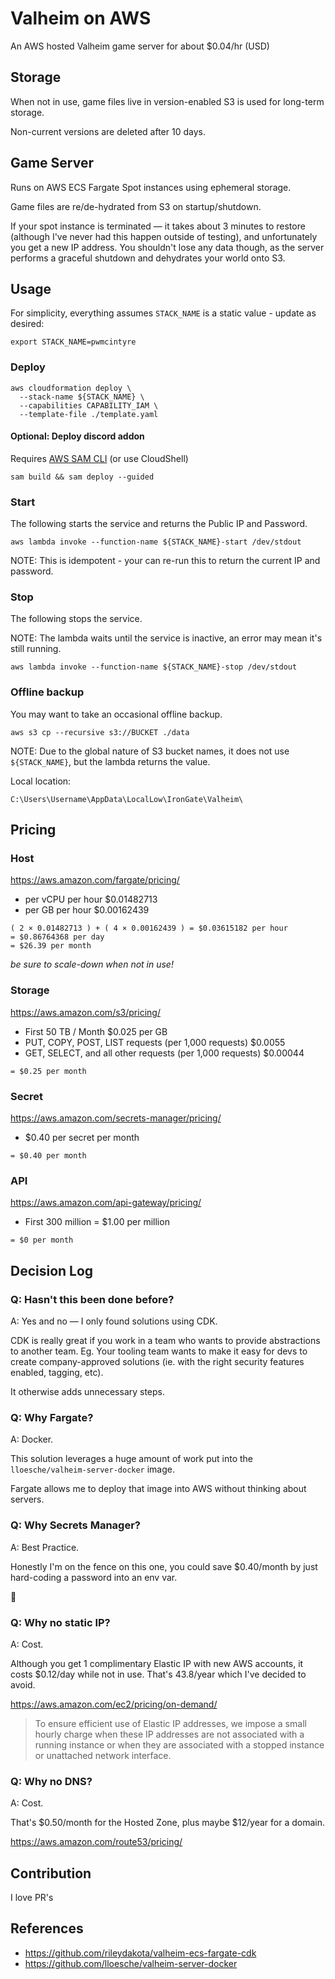 # Valheim on AWS

An AWS hosted Valheim game server for about $0.04/hr (USD)

## Storage

When not in use, game files live in version-enabled S3 is used for long-term storage.

Non-current versions are deleted after 10 days.

## Game Server

Runs on AWS ECS Fargate Spot instances using ephemeral storage.

Game files are re/de-hydrated from S3 on startup/shutdown.

If your spot instance is terminated — it takes about 3 minutes to restore (although I've never had this happen outside of testing), and unfortunately you get a new IP address. You shouldn't lose any data though, as the server performs a graceful shutdown and dehydrates your world onto S3.

## Usage

For simplicity, everything assumes `STACK_NAME` is a static value - update as desired:

```shell
export STACK_NAME=pwmcintyre
```

### Deploy

```shell
aws cloudformation deploy \
  --stack-name ${STACK_NAME} \
  --capabilities CAPABILITY_IAM \
  --template-file ./template.yaml
```

#### Optional: Deploy discord addon

Requires [AWS SAM CLI](https://docs.aws.amazon.com/serverless-application-model/latest/developerguide/serverless-sam-cli-install.html) (or use CloudShell)

```shell
sam build && sam deploy --guided
```

### Start

The following starts the service and returns the Public IP and Password.

```shell
aws lambda invoke --function-name ${STACK_NAME}-start /dev/stdout
```

NOTE: This is idempotent - your can re-run this to return the current IP and password.

### Stop

The following stops the service.

NOTE: The lambda waits until the service is inactive, an error may mean it's still running.

```shell
aws lambda invoke --function-name ${STACK_NAME}-stop /dev/stdout
```

### Offline backup

You may want to take an occasional offline backup.

```shell
aws s3 cp --recursive s3://BUCKET ./data
```

NOTE: Due to the global nature of S3 bucket names, it does not use `${STACK_NAME}`, but the lambda returns the value.

Local location:

```
C:\Users\Username\AppData\LocalLow\IronGate\Valheim\
```

## Pricing

### Host

https://aws.amazon.com/fargate/pricing/

- per vCPU per hour	$0.01482713
- per GB per hour	$0.00162439

```
( 2 × 0.01482713 ) + ( 4 × 0.00162439 ) = $0.03615182 per hour
= $0.86764368 per day
= $26.39 per month
```

*be sure to scale-down when not in use!*

### Storage

https://aws.amazon.com/s3/pricing/

- First 50 TB / Month	$0.025 per GB
- PUT, COPY, POST, LIST requests (per 1,000 requests)	$0.0055
- GET, SELECT, and all other requests (per 1,000 requests)	$0.00044

```
= $0.25 per month
```

### Secret

https://aws.amazon.com/secrets-manager/pricing/

- $0.40 per secret per month

```
= $0.40 per month
```

### API

https://aws.amazon.com/api-gateway/pricing/

- First 300 million	= $1.00 per million

```
= $0 per month
```

## Decision Log

### Q: Hasn't this been done before?

A: Yes and no — I only found solutions using CDK.

CDK is really great if you work in a team who wants to provide abstractions to another team. Eg. Your tooling team wants to make it easy for devs to create company-approved solutions (ie. with the right security features enabled, tagging, etc).

It otherwise adds unnecessary steps.

### Q: Why Fargate?

A: Docker.

This solution leverages a huge amount of work put into the `lloesche/valheim-server-docker` image.

Fargate allows me to deploy that image into AWS without thinking about servers.

### Q: Why Secrets Manager?

A: Best Practice.

Honestly I'm on the fence on this one, you could save $0.40/month by just hard-coding a password into an env var.

🤷

### Q: Why no static IP?

A: Cost.

Although you get 1 complimentary Elastic IP with new AWS accounts, it costs $0.12/day while not in use. That's 43.8/year which I've decided to avoid.

https://aws.amazon.com/ec2/pricing/on-demand/

> To ensure efficient use of Elastic IP addresses, we impose a small hourly charge when these IP addresses are not associated with a running instance or when they are associated with a stopped instance or unattached network interface.

### Q: Why no DNS?

A: Cost.

That's $0.50/month for the Hosted Zone, plus maybe $12/year for a domain.

https://aws.amazon.com/route53/pricing/

## Contribution

I love PR's

## References

- https://github.com/rileydakota/valheim-ecs-fargate-cdk
- https://github.com/lloesche/valheim-server-docker
